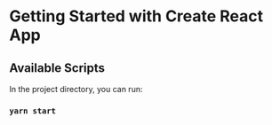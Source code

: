 # Getting Started with Create React App


## Available Scripts

In the project directory, you can run:

### `yarn start`

